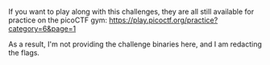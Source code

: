 If you want to play along with this challenges, they are all still available for practice on the picoCTF gym: https://play.picoctf.org/practice?category=6&page=1

As a result, I'm not providing the challenge binaries here, and I am redacting the flags.
